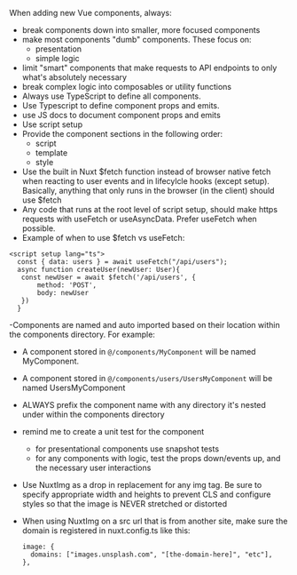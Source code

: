 When adding new Vue components, always:

- break components down into smaller, more focused components
- make most components "dumb" components. These focus on:
  - presentation
  - simple logic
- limit "smart" components that make requests to API endpoints to only what's absolutely necessary
- break complex logic into composables or utility functions
- Always use TypeScript to define all components.
- Use Typescript to define component props and emits.
- use JS docs to document component props and emits
- Use script setup
- Provide the component sections in the following order:
  - script
  - template
  - style
- Use the built in Nuxt $fetch function instead of browser native fetch when reacting to user events and in lifecylcle hooks (except setup). Basically, anything that only runs in the browser (in the client) should use $fetch
- Any code that runs at the root level of script setup, should make https requests with useFetch or useAsyncData. Prefer useFetch when possible.
- Example of when to use $fetch vs useFetch:

```
<script setup lang="ts">
  const { data: users } = await useFetch("/api/users");
  async function createUser(newUser: User){
   const newUser = await $fetch('/api/users', {
       method: 'POST',
       body: newUser
   })
  }
```

-Components are named and auto imported based on their location within the components directory. For example:

- A component stored in `@/components/MyComponent` will be named MyComponent.
- A component stored in `@/components/users/UsersMyComponent` will be named UsersMyComponent
- ALWAYS prefix the component name with any directory it's nested under within the components directory

- remind me to create a unit test for the component
  - for presentational components use snapshot tests
  - for any components with logic, test the props down/events up, and the necessary user interactions
- Use NuxtImg as a drop in replacement for any img tag. Be sure to specify appropriate width and heights to prevent CLS and configure styles so that the image is NEVER stretched or distorted
- When using NuxtImg on a src url that is from another site, make sure the domain is registered in nuxt.config.ts like this:

  ```
  image: {
    domains: ["images.unsplash.com", "[the-domain-here]", "etc"],
  },
  ```
